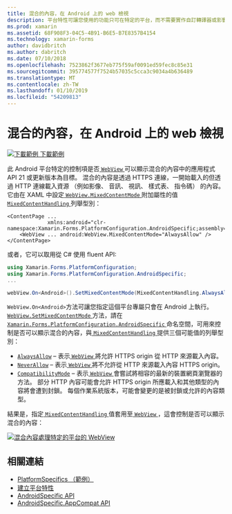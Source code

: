 ```yaml
---
title: 混合的內容，在 Android 上的 web 檢視
description: 平台特性可讓您使用的功能只可在特定的平台，而不需要實作自訂轉譯器或影響。 這篇文章說明如何使用 Android 平台專屬應用程式中 web 檢視中顯示混合的內容的目標 API 21 或更新版本。
ms.prod: xamarin
ms.assetid: 68F908F3-04C5-4B91-B6E5-B7E8357B4154
ms.technology: xamarin-forms
author: davidbritch
ms.author: dabritch
ms.date: 07/10/2018
ms.openlocfilehash: 7523862f3677eb775f59af0091ed59fec8c85e31
ms.sourcegitcommit: 395774577f7524b57035c5cca3c9034a4b636489
ms.translationtype: MT
ms.contentlocale: zh-TW
ms.lasthandoff: 01/10/2019
ms.locfileid: "54209813"
---
```

# <a name="webview-mixed-content-on-android"></a>混合的內容，在 Android 上的 web 檢視

[![下載範例](~/media/shared/download.png) 下載範例](https://developer.xamarin.com/samples/xamarin-forms/userinterface/platformspecifics/)

此 Android 平台特定的控制項是否[ `WebView` ](xref:Xamarin.Forms.WebView)可以顯示混合的內容中的應用程式 API 21 或更新版本為目標。 混合的內容是透過 HTTPS 連線，一開始載入的但透過 HTTP 連線載入資源 （例如影像、 音訊、 視訊、 樣式表、 指令碼） 的內容。 它由在 XAML 中設定[ `WebView.MixedContentMode` ](x:ref:Xamarin.Forms.PlatformConfiguration.AndroidSpecific.WebView.MixedContentModeProperty)附加屬性的值[ `MixedContentHandling` ](xref:Xamarin.Forms.PlatformConfiguration.AndroidSpecific.MixedContentHandling)列舉型別：

```xaml
<ContentPage ...
             xmlns:android="clr-namespace:Xamarin.Forms.PlatformConfiguration.AndroidSpecific;assembly=Xamarin.Forms.Core">
    <WebView ... android:WebView.MixedContentMode="AlwaysAllow" />
</ContentPage>
```

或者，它可以取用從 C# 使用 fluent API:

```csharp
using Xamarin.Forms.PlatformConfiguration;
using Xamarin.Forms.PlatformConfiguration.AndroidSpecific;
...

webView.On<Android>().SetMixedContentMode(MixedContentHandling.AlwaysAllow);
```

`WebView.On<Android>`方法可讓您指定這個平台專屬只會在 Android 上執行。 [ `WebView.SetMixedContentMode` ](xref:Xamarin.Forms.PlatformConfiguration.AndroidSpecific.WebView.SetMixedContentMode(Xamarin.Forms.IPlatformElementConfiguration{Xamarin.Forms.PlatformConfiguration.Android,Xamarin.Forms.WebView},Xamarin.Forms.PlatformConfiguration.AndroidSpecific.MixedContentHandling))方法，請在[ `Xamarin.Forms.PlatformConfiguration.AndroidSpecific` ](xref:Xamarin.Forms.PlatformConfiguration.AndroidSpecific)命名空間，可用來控制是否可以顯示混合的內容，與[ `MixedContentHandling` ](xref:Xamarin.Forms.PlatformConfiguration.AndroidSpecific.MixedContentHandling)提供三個可能值的列舉型別：

- [`AlwaysAllow`](xref:Xamarin.Forms.PlatformConfiguration.AndroidSpecific.MixedContentHandling.AlwaysAllow) – 表示[ `WebView` ](xref:Xamarin.Forms.WebView)將允許 HTTPS origin 從 HTTP 來源載入內容。
- [`NeverAllow`](xref:Xamarin.Forms.PlatformConfiguration.AndroidSpecific.MixedContentHandling.NeverAllow) – 表示[ `WebView` ](xref:Xamarin.Forms.WebView)將不允許從 HTTP 來源載入內容 HTTPS origin。
- [`CompatibilityMode`](xref:Xamarin.Forms.PlatformConfiguration.AndroidSpecific.MixedContentHandling.CompatibilityMode) – 表示[ `WebView` ](xref:Xamarin.Forms.WebView)會嘗試將相容的最新的裝置網頁瀏覽器的方法。 部分 HTTP 內容可能會允許 HTTPS origin 所應載入和其他類型的內容將會遭到封鎖。 每個作業系統版本，可能會變更的是被封鎖或允許的內容類型。

結果是，指定[ `MixedContentHandling` ](xref:Xamarin.Forms.PlatformConfiguration.AndroidSpecific.MixedContentHandling)值套用至[ `WebView` ](xref:Xamarin.Forms.WebView)，這會控制是否可以顯示混合的內容：

[![混合內容處理特定的平台的 WebView](webview-mixed-content-images/webview-mixedcontent.png "混合內容處理特定的平台的 WebView")](webview-mixed-content-images/webview-mixedcontent-large.png#lightbox "WebView 混合內容處理特定的平台")

## <a name="related-links"></a>相關連結

- [PlatformSpecifics （範例）](https://developer.xamarin.com/samples/xamarin-forms/userinterface/platformspecifics/)
- [建立平台特性](~/xamarin-forms/platform/platform-specifics/index.md#creating-platform-specifics)
- [AndroidSpecific API](xref:Xamarin.Forms.PlatformConfiguration.AndroidSpecific)
- [AndroidSpecific.AppCompat API](xref:Xamarin.Forms.PlatformConfiguration.AndroidSpecific.AppCompat)
